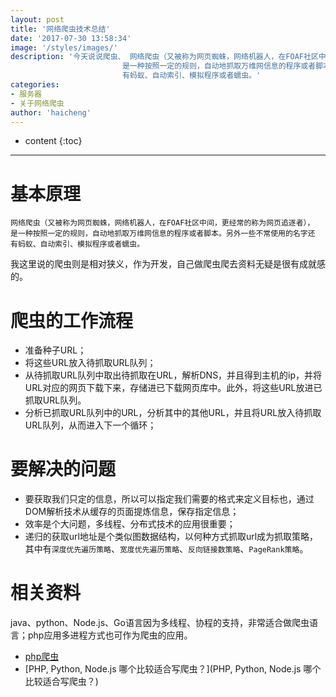 ```yaml
---
layout: post
title: '网络爬虫技术总结'
date: '2017-07-30 13:58:34'
image: '/styles/images/'
description: '今天说说爬虫、 网络爬虫（又被称为网页蜘蛛，网络机器人，在FOAF社区中间，更经常的称为网页追逐者），
                         是一种按照一定的规则，自动地抓取万维网信息的程序或者脚本。另外一些不常使用的名字还
                         有蚂蚁、自动索引、模拟程序或者蠕虫。'
categories:
- 服务器 
- 关于网络爬虫
author: 'haicheng'
---
```


* content
{:toc}
---------------------------------------

基本原理
===
    网络爬虫（又被称为网页蜘蛛，网络机器人，在FOAF社区中间，更经常的称为网页追逐者），
    是一种按照一定的规则，自动地抓取万维网信息的程序或者脚本。另外一些不常使用的名字还
    有蚂蚁、自动索引、模拟程序或者蠕虫。
    
   我这里说的爬虫则是相对狭义，作为开发，自己做爬虫爬去资料无疑是很有成就感的。
   
爬虫的工作流程
===
- 准备种子URL；
- 将这些URL放入待抓取URL队列；
- 从待抓取URL队列中取出待抓取在URL，解析DNS，并且得到主机的ip，并将URL对应的网页下载下来，存储进已下载网页库中。此外，将这些URL放进已抓取URL队列。
- 分析已抓取URL队列中的URL，分析其中的其他URL，并且将URL放入待抓取URL队列，从而进入下一个循环；
    
要解决的问题
===
- 要获取我们只定的信息，所以可以指定我们需要的格式来定义目标也，通过DOM解析技术从缓存的页面提炼信息，保存指定信息；
- 效率是个大问题，多线程、分布式技术的应用很重要；
- 递归的获取url地址是个类似图数据结构，以何种方式抓取url成为抓取策略，其中有`深度优先遍历策略`、`宽度优先遍历策略`、`反向链接数策略`、`PageRank策略`。

相关资料
===
java、python、Node.js、Go语言因为多线程、协程的支持，非常适合做爬虫语言；php应用多进程方式也可作为爬虫的应用。
- [php爬虫](https://github.com/owner888/phpspider)
- [PHP, Python, Node.js 哪个比较适合写爬虫？](PHP, Python, Node.js 哪个比较适合写爬虫？)

